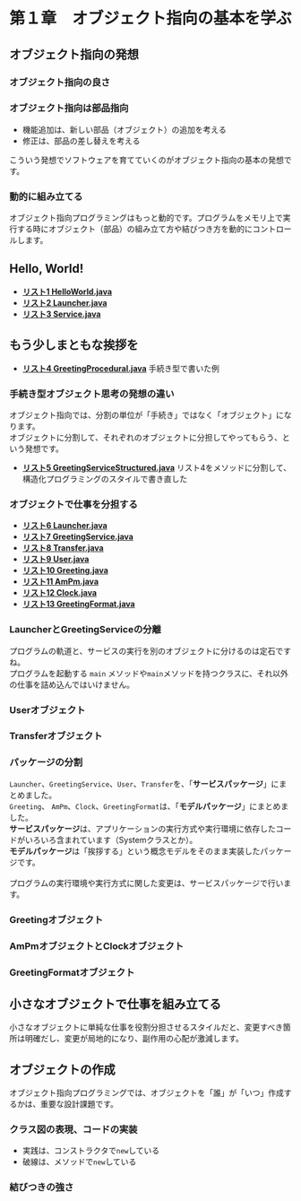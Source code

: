 # 第１章　オブジェクト指向の基本を学ぶ
## オブジェクト指向の発想
### オブジェクト指向の良さ

### オブジェクト指向は部品指向

- 機能追加は、新しい部品（オブジェクト）の追加を考える
- 修正は、部品の差し替えを考える

こういう発想でソフトウェアを育てていくのがオブジェクト指向の基本の発想です。

### 動的に組み立てる

オブジェクト指向プログラミングはもっと動的です。プログラムをメモリ上で実行する時にオブジェクト（部品）の組み立て方や結びつき方を動的にコントロールします。

## Hello, World!

- [**リスト1 HelloWorld.java**](list-1_HelloWorld.java)
- [**リスト2 Launcher.java**](list-2_Launcher.java)
- [**リスト3 Service.java**](list-3_Service.java)

## もう少しまともな挨拶を
- [**リスト4 GreetingProcedural.java**](list-4_GreetingProcedural.java) 手続き型で書いた例


### 手続き型オブジェクト思考の発想の違い
オブジェクト指向では、分割の単位が「手続き」ではなく「オブジェクト」になります。<br>
オブジェクトに分割して、それぞれのオブジェクトに分担してやってもらう、という発想です。

- [**リスト5 GreetingServiceStructured.java**](list-05_GreetingServiceStructured.java) リスト4をメソッドに分割して、構造化プログラミングのスタイルで書き直した

### オブジェクトで仕事を分担する
- [**リスト6 Launcher.java**](list-6_Launcher.java)
- [**リスト7 GreetingService.java**](list-7_GreetingService.java)
- [**リスト8 Transfer.java**](list-8_Transfer.java)
- [**リスト9 User.java**](list-9_User.java)
- [**リスト10 Greeting.java**](list-10_Greeting.java)
- [**リスト11 AmPm.java**](list-11_AmPm.java)
- [**リスト12 Clock.java**](list-12_Clock.java)
- [**リスト13 GreetingFormat.java**](list-13_GreetingFormat.java)

### LauncherとGreetingServiceの分離
プログラムの軌道と、サービスの実行を別のオブジェクトに分けるのは定石ですね。<br>
プログラムを起動する `main` メソッドや`main`メソッドを持つクラスに、それ以外の仕事を詰め込んではいけません。

### Userオブジェクト

### Transferオブジェクト

### パッケージの分割
`Launcher`、`GreetingService`、`User`、`Transfer`を、「**サービスパッケージ**」にまとめました。<br>
`Greeting`、 `AmPm`、`Clock`、`GreetingFormat`は、「**モデルパッケージ**」にまとめました。<br>
**サービスパッケージ**は、アプリケーションの実行方式や実行環境に依存したコードがいろいろ含まれています（Systemクラスとか）。<br>
**モデルパッケージ**は「挨拶する」という概念モデルをそのまま実装したパッケージです。<br>
<br>
プログラムの実行環境や実行方式に関した変更は、サービスパッケージで行います。

### Greetingオブジェクト

### AmPmオブジェクトとClockオブジェクト

### GreetingFormatオブジェクト

## 小さなオブジェクトで仕事を組み立てる
小さなオブジェクトに単純な仕事を役割分担させるスタイルだと、変更すべき箇所は明確だし、変更が局地的になり、副作用の心配が激減します。

## オブジェクトの作成
オブジェクト指向プログラミングでは、オブジェクトを「誰」が「いつ」作成するかは、重要な設計課題です。

### クラス図の表現、コードの実装
- 実践は、コンストラクタで`new`している
- 破線は、メソッドで`new`している

### 結びつきの強さ



